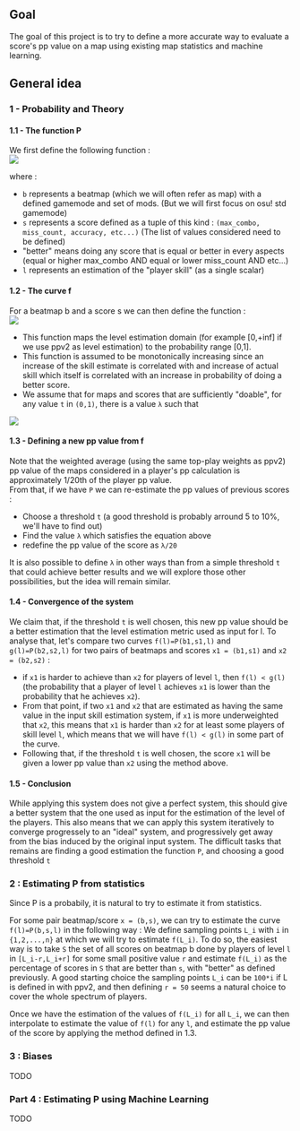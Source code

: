 ## Goal
The goal of this project is to try to define a more accurate way to evaluate a score's pp value on a map using existing map statistics and machine learning.

## General idea
### 1 - Probability and Theory
#### 1.1 - The function P
We first define the following function :  
<img src="https://render.githubusercontent.com/render/math?math=P(b,s,l) =\text{Probability that a random player of skill level l can do better that a score s on beatmap b}">

where :
- `b` represents a beatmap (which we will often refer as map) with a defined gamemode and set of mods. (But we will first focus on osu! std gamemode)
- `s` represents a score defined as a tuple of this kind : `(max_combo, miss_count, accuracy, etc...)` (The list of values considered need to be defined)
- "better" means doing any score that is equal or better in every aspects (equal or higher max_combo AND equal or lower miss_count AND etc...)
- `l` represents an estimation of the "player skill" (as a single scalar)

#### 1.2 - The curve f
For a beatmap b and a score s we can then define the function :  
<img src="https://render.githubusercontent.com/render/math?math=f_{(b,s)}(l) = P(b,s,l)">
- This function maps the level estimation domain (for example [0,+inf] if we use ppv2 as level estimation) to the probability range [0,1].
- This function is assumed to be monotonically increasing since an increase of the skill estimate is correlated with and increase of actual skill which itself is correlated with an increase in probability of doing a better score.
- We assume that for maps and scores that are sufficiently "doable", for any value `t` in `(0,1)`, there is a value `λ` such that  
<img src="https://render.githubusercontent.com/render/math?math=\forall l, l \gt \lambda \iff f_{(b,s)}(l) = P(b,s,l) \gt t">

#### 1.3 - Defining a new pp value from f
Note that the weighted average (using the same top-play weights as ppv2) pp value of the maps considered in a player's pp calculation is approximately 1/20th of the player pp value.  
From that, if we have `P` we can re-estimate the pp values of previous scores :
- Choose a threshold `t` (a good threshold is probably arround 5 to 10%, we'll have to find out)
- Find the value `λ` which satisfies the equation above
- redefine the pp value of the score as `λ/20`

It is also possible to define `λ` in other ways than from a simple threshold `t` that could achieve better results and we will explore those other possibilities, but the idea will remain similar.

#### 1.4 - Convergence of the system
We claim that, if the threshold `t` is well chosen, this new pp value should be a better estimation that the level estimation metric used as input for l.
To analyse that, let's compare two curves `f(l)=P(b1,s1,l)` and `g(l)=P(b2,s2,l)` for two pairs of beatmaps and scores `x1 = (b1,s1)` and `x2 = (b2,s2)` :
- if `x1` is harder to achieve than `x2` for players of level `l`, then `f(l) < g(l)` (the probability that a player of level `l` achieves `x1` is lower than the probability that he achieves `x2`).
- From that point, if two `x1` and `x2` that are estimated as having the same value in the input skill estimation system, if `x1` is more underweighted that `x2`, this means that `x1` is harder than `x2` for at least some players of skill level `l`, which means that we will have `f(l) < g(l)` in some part of the curve.
- Following that, if the threshold `t` is well chosen, the score `x1` will be given a lower pp value than `x2` using the method above.

#### 1.5 - Conclusion
While applying this system does not give a perfect system, this should give a better system that the one used as input for the estimation of the level of the players.
This also means that we can apply this system iteratively to converge progressely to an "ideal" system, and progressively get away from the bias induced by the original input system.
The difficult tasks that remains are finding a good estimation the function `P`, and choosing a good threshold `t`

### 2 : Estimating P from statistics
Since P is a probabily, it is natural to try to estimate it from statistics.

For some pair beatmap/score `x = (b,s)`, we can try to estimate the curve `f(l)=P(b,s,l)` in the following way :
We define sampling points `L_i` with `i` in `{1,2,...,n}` at which we will try to estimate `f(L_i)`.
To do so, the easiest way is to take `S` the set of all scores on beatmap b done by players of level `l` in `[L_i-r,L_i+r]` for some small positive value `r` and estimate `f(L_i)` as the percentage of scores in `S` that are better than `s`, with "better" as defined previously.
A good starting choice the sampling points `L_i` can be `100*i` if L is defined in with ppv2, and then defining `r = 50` seems a natural choice to cover the whole spectrum of players.

Once we have the estimation of the values of `f(L_i)` for all `L_i`, we can then interpolate to estimate the value of `f(l)` for any `l`, and estimate the pp value of the score by applying the method defined in 1.3.

### 3 : Biases
TODO

### Part 4 : Estimating P using Machine Learning
TODO